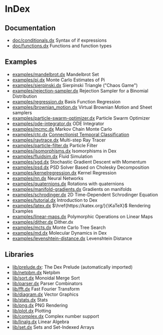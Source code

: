 # InDex

## Documentation

- [doc/conditionals.dx](conditionals.html) Syntax of if expressions
- [doc/functions.dx](functions.html) Functions and function types

## Examples

- [examples/mandelbrot.dx](examples/mandelbrot.html) Mandelbrot Set
- [examples/pi.dx](examples/pi.html) Monte Carlo Estimates of Pi
- [examples/sierpinski.dx](examples/sierpinski.html) Sierpinski Triangle ("Chaos Game")
- [examples/rejection-sampler.dx](examples/rejection-sampler.html) Rejection Sampler for a Binomial Distribution
- [examples/regression.dx](examples/regression.html) Basis Function Regression
- [examples/brownian_motion.dx](examples/brownian_motion.html) Virtual Brownian Motion and Sheet samplers
- [examples/particle-swarm-optimizer.dx](examples/particle-swarm-optimizer.html) Particle Swarm Optimizer
- [examples/ode-integrator.dx](examples/ode-integrator.html) ODE Integrator
- [examples/mcmc.dx](examples/mcmc.html) Markov Chain Monte Carlo
- [examples/ctc.dx](examples/ctc.html) [Connectionist Temporal Classification](https://www.cs.toronto.edu/~graves/icml_2006.pdf)
- [examples/raytrace.dx](examples/raytrace.html) Multi-step Ray Tracer
- [examples/particle-filter.dx](examples/particle-filter.html) Particle Filter
- [examples/isomorphisms.dx](examples/isomorphisms.html) Isomorphisms in Dex
- [examples/fluidsim.dx](examples/fluidsim.html) Fluid Simulation
- [examples/sgd.dx](examples/sgd.html) Stochastic Gradient Descent with Momentum
- [examples/psd.dx](examples/psd.html) PSD Solver Based on Cholesky Decomposition
- [examples/kernelregression.dx](examples/kernelregression.html) Kernel Regression
- [examples/nn.dx](examples/nn.html) Neural Networks
- [examples/quaternions.dx](examples/quaternions.html) Rotations with quaternions
- [examples/manifold-gradients.dx](examples/manifold-gradients.html) Gradients on manifolds
- [examples/schrodinger.dx](examples/schrodinger.html) 2D Time-Dependent Schrodinger Equation
- [examples/tutorial.dx](examples/tutorial.html) Introduction to Dex
- [examples/latex.dx](examples/latex.html) $\href{https://katex.org/}{\KaTeX}$ Rendering Examples
- [examples/linear-maps.dx](examples/linear-maps.html) Polymorphic Operations on Linear Maps
- [examples/dither.dx](examples/dither.html) Dither.dx
- [examples/mcts.dx](examples/mcts.html) Monte Carlo Tree Search
- [examples/md.dx](examples/md.html) Molecular Dynamics in Dex
- [examples/levenshtein-distance.dx](examples/levenshtein-distance.html) Levenshtein Distance

## Libraries

- [lib/prelude.dx](prelude.html): The Dex Prelude (automatically imported)
- [lib/netpbm.dx](lib/netpbm.html) Netpbm
- [lib/sort.dx](lib/sort.html) Monoidal Merge Sort
- [lib/parser.dx](lib/parser.html) Parser Combinators
- [lib/fft.dx](lib/fft.html) Fast Fourier Transform
- [lib/diagram.dx](lib/diagram.html) Vector Graphics
- [lib/stats.dx](lib/stats.html) Stats
- [lib/png.dx](lib/png.html) PNG Rendering
- [lib/plot.dx](lib/plot.html) Plotting
- [lib/complex.dx](lib/complex.html) Complex number support
- [lib/linalg.dx](lib/linalg.html) Linear Algebra
- [lib/set.dx](lib/set.html) Sets and Set-Indexed Arrays
